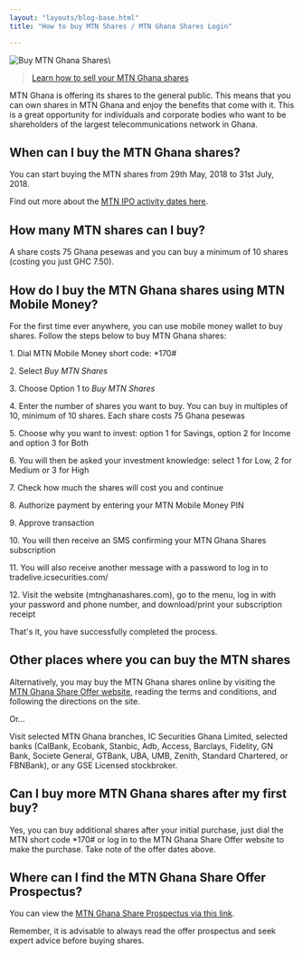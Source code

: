 ```yaml
---
layout: "layouts/blog-base.html"
title: "How to buy MTN Shares / MTN Ghana Shares Login"

---
```


<img src= "/images/blogpics/mtn-ghana-shares-buy.jpg" alt= "Buy MTN Ghana Shares" class= "img-responsive center-block">\

<blockquote><a href="sell-mtn-ghana-shares">Learn how to sell your MTN Ghana shares</a></blockquote>

<p>MTN Ghana is offering its shares to the general public. This means 
       that you can own shares in MTN Ghana and enjoy the benefits that come with it.
       This is a great opportunity for individuals and corporate bodies who 
       want to be shareholders of the largest telecommunications network in Ghana.
      </p>
      <h2>When can I buy the MTN Ghana shares?</h2>
      <p>You can start buying the MTN shares from 29th May, 2018 to 31st July, 2018.</p>
      <p>Find out more about the <a href="mtn-ipo-timetable">MTN IPO activity dates here</a>.</p>

<h2>How many MTN shares can I buy?</h2>
      <p>A share costs 75 Ghana pesewas and you can buy a minimum of 10 shares (costing you just GHC 7.50).</p>
      <h2>How do I buy the MTN Ghana shares using MTN Mobile Money?</h2>
      <p>For the first time ever anywhere, you can use mobile money wallet to buy shares. Follow the steps below to buy MTN Ghana shares:</p>

<p>1. Dial MTN Mobile Money short code: *170# </p>
      <p>2. Select <em>Buy MTN Shares</em></p>
      <p>3. Choose Option 1 to <em>Buy MTN Shares</em></p>
      <p>4. Enter the number of shares you want to buy. You can buy in multiples
        of 10, minimum of 10 shares. Each share costs 75 Ghana pesewas</p>
      <p>5. Choose why you want to invest: option 1 for Savings, option 2 for Income and option 3 for Both</p>
      <p>6. You will then be asked your investment knowledge: select 1 for Low, 2 for Medium or 3 for High</p>
      <p>7. Check how much the shares will cost you and continue</p>
      <p>8. Authorize payment by entering your MTN Mobile Money PIN</p>
      <p>9. Approve transaction</p>
      <p>10. You will then receive an SMS confirming your MTN Ghana Shares subscription</p>
      <p>11. You will also receive another message with a password to log in to tradelive.icsecurities.com/ </p>
      <p>12. Visit the website (mtnghanashares.com), go to the menu, log in with your password and phone number,
        and download/print your subscription receipt</p>
      <p>That's it, you have successfully completed the process.</p>

<h2>Other places where you can buy the MTN shares</h2>
      <p>Alternatively, you may buy the MTN Ghana shares online by visiting the
        <a href="https://tradelive.icsecurities.com/trading/app/login.xhtml" target="_blank" rel="noopener">MTN Ghana Share Offer website</a>, reading the terms and conditions, and
        following the directions on the site.</p>
      <p>Or... </p>
      <p>Visit selected MTN Ghana branches, IC Securities Ghana Limited, selected
        banks (CalBank, Ecobank, Stanbic, Adb, Access, Barclays, Fidelity, GN Bank, Societe General,
        GTBank, UBA, UMB, Zenith, Standard Chartered, or FBNBank), or any GSE Licensed stockbroker.</p>
      <h2>Can I buy more MTN Ghana shares after my first buy?</h2>
     <p>Yes, you can buy additional shares after your initial purchase, just dial the MTN short code *170# or log in to the MTN Ghana Share Offer website to 
      make the purchase. Take note of the offer dates above.</p>
       <h2>Where can I find the MTN Ghana Share Offer Prospectus?</h2>
       <p>You can view the <a href="https://goo.gl/23wDZr" target="_blank"> MTN Ghana Share Prospectus via this link</a>.</p>
      <p>Remember, it is advisable to always read the offer prospectus and seek expert advice before buying shares.</p>
